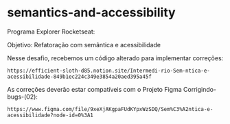 # semantics-and-accessibility

Programa Explorer Rocketseat:

Objetivo: Refatoração com semântica e acessibilidade

Nesse desafio, recebemos um código alterado para implementar correções:

	https://efficient-sloth-d85.notion.site/Intermedi-rio-Sem-ntica-e-acessibilidade-849b1ec224c349e3854a20aed395a45f

As correções deverão estar compatíveis com o Projeto Figma Corrigindo-bugs-(02):

	https://www.figma.com/file/9xeXjAKgpaFUdKYpxWzSDQ/Sem%C3%A2ntica-e-acessibilidade?node-id=0%3A1
